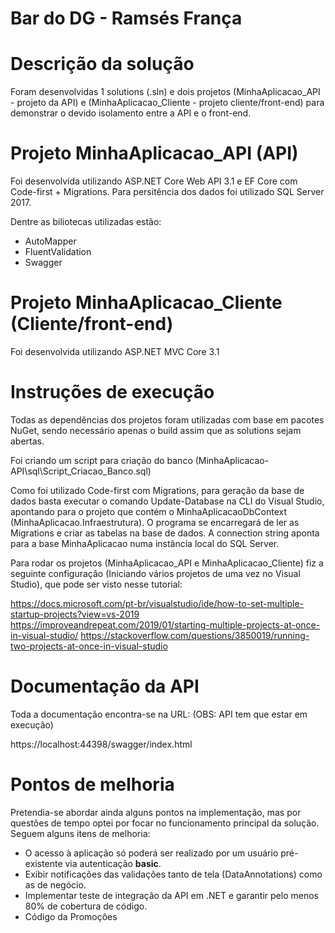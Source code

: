 # Bar do DG - Ramsés França

# Descrição da solução
Foram desenvolvidas 1 solutions (.sln) e dois projetos (MinhaAplicacao_API - projeto da API) e (MinhaAplicacao_Cliente - projeto cliente/front-end) para demonstrar o devido isolamento entre a API e o front-end.

# Projeto MinhaAplicacao_API (API)
Foi desenvolvida utilizando ASP.NET Core Web API 3.1 e EF Core com Code-first + Migrations. Para persitência dos dados foi utilizado SQL Server 2017.

Dentre as biliotecas utilizadas estão:

- AutoMapper
- FluentValidation
- Swagger

# Projeto MinhaAplicacao_Cliente (Cliente/front-end)
Foi desenvolvida utilizando ASP.NET MVC Core 3.1

# Instruções de execução

Todas as dependências dos projetos foram utilizadas com base em pacotes NuGet, sendo necessário apenas o build assim que as solutions sejam abertas.

Foi criando um script para criação do banco (MinhaAplicacao-API\sql\Script_Criacao_Banco.sql)

Como foi utilizado Code-first com Migrations, para geração da base de dados basta executar o comando Update-Database na CLI do Visual Studio, apontando para o projeto que contém o MinhaAplicacaoDbContext (MinhaAplicacao.Infraestrutura). O programa se encarregará de ler as Migrations e criar as tabelas na base de dados. A connection string aponta para a base MinhaAplicacao numa instância local do SQL Server.

Para rodar os projetos (MinhaAplicacao_API e MinhaAplicacao_Cliente) fiz a seguinte configuração (Iniciando vários projetos de uma vez no Visual Studio), que pode ser visto nesse tutorial: 

https://docs.microsoft.com/pt-br/visualstudio/ide/how-to-set-multiple-startup-projects?view=vs-2019
https://improveandrepeat.com/2019/01/starting-multiple-projects-at-once-in-visual-studio/
https://stackoverflow.com/questions/3850019/running-two-projects-at-once-in-visual-studio


# Documentação da API

Toda a documentação encontra-se na URL: (OBS: API tem que estar em execução)

https://localhost:44398/swagger/index.html

# Pontos de melhoria

Pretendia-se abordar ainda alguns pontos na implementação, mas por questões de tempo optei por focar no funcionamento principal da solução.
Seguem alguns itens de melhoria:

- O acesso à aplicação só poderá ser realizado por um usuário pré-existente via autenticação **basic**.
- Exibir notificações das validações tanto de tela (DataAnnotations) como as de negócio. 
- Implementar teste de integração da API em .NET e garantir pelo menos 80% de cobertura de código.
- Código da Promoções
